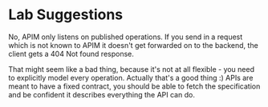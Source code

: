 # Lab Suggestions

No, APIM only listens on published operations. If you send in a request which is not known to APIM it doesn't get forwarded on to the backend, the client gets a 404 Not found response.

That might seem like a bad thing, because it's not at all flexible - you need to explicitly model every operation. Actually that's a good thing :) APIs are meant to have a fixed contract, you should be able to fetch the specification and be confident it describes everything the API can do.
